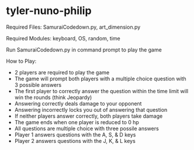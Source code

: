 # tyler-nuno-philip

Required Files: SamuraiCodedown.py, art_dimension.py

Required Modules: keyboard, OS, random, time

Run SamuraiCodedown.py in command prompt to play the game

How to Play:
  - 2 players are required to play the game
  - The game will prompt both players with a multiple choice question with 3 possible answers
  - The first player to correctly answer the question within the time limit will win the rounds (think Jeopardy)
  - Answering correctly deals damage to your opponent
  - Answering incorrectly locks you out of answering that question
  - If neither players answer correctly, both players take damage
  - The game ends when one player is reduced to 0 hp
  - All questions are multiple choice with three possile answers
  - Player 1 answers questions with the A, S, & D keys
  - Player 2 answers questions with the J, K, & L keys
